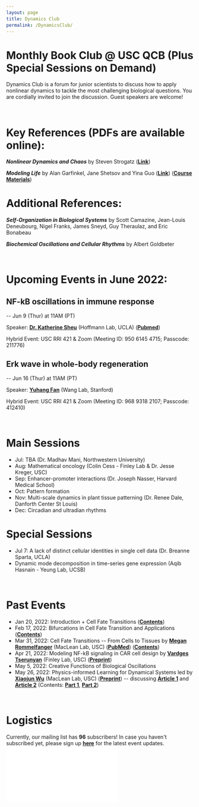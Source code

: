 ```yaml
---
layout: page
title: Dynamics Club
permalink: /DynamicsClub/
---
```


# Monthly Book Club @ USC QCB (Plus Special Sessions on Demand)

Dynamics Club is a forum for junior scientists to discuss how to apply nonlinear dynamics to tackle the most challenging biological questions. You are cordially invited to join the discussion. Guest speakers are welcome! 

&nbsp;
&nbsp;

# Key References (PDFs are available online): 

***Nonlinear Dynamics and Chaos*** by Steven Strogatz ([**Link**](https://www.stevenstrogatz.com/books/nonlinear-dynamics-and-chaos-with-applications-to-physics-biology-chemistry-and-engineering))

***Modeling Life*** by Alan Garfinkel, Jane Shetsov and Yina Guo ([**Link**](https://link.springer.com/book/10.1007/978-3-319-59731-7)) ([**Course Materials**](https://modelinginbiology.github.io))


# Additional References:

***Self-Organization in Biological Systems*** by Scott Camazine, Jean-Louis Deneubourg, Nigel Franks, James Sneyd, Guy Theraulaz, and Eric Bonabeau

***Biochemical Oscillations and Cellular Rhythms*** by Albert Goldbeter

&nbsp;
&nbsp;

# Upcoming Events in June 2022:

## **NF-kB oscillations in immune response** 

-- Jun 9 (Thur) at 11AM (PT)

Speaker: [**Dr. Katherine Sheu**](https://mstp.healthsciences.ucla.edu/people/katherine-sheu/) (Hoffmann Lab, UCLA) ([**Pubmed**](https://pubmed.ncbi.nlm.nih.gov/34140389/))

Hybrid Event: USC RRI 421 & Zoom (Meeting ID: 950 6145 4715; Passcode: 211776)


## **Erk wave in whole-body regeneration** 

-- Jun 16 (Thur) at 11AM (PT)

Speaker: [**Yuhang Fan**](https://profiles.stanford.edu/yuhang-fan) (Wang Lab, Stanford)

Hybrid Event: USC RRI 421 & Zoom (Meeting ID: 968 9318 2107; Passcode: 412410)

&nbsp;
&nbsp;

# Main Sessions

- Jul: TBA (Dr. Madhav Mani, Northwestern University)
- Aug: Mathematical oncology (Colin Cess - Finley Lab & Dr. Jesse Kreger, USC)
- Sep: Enhancer-promoter interactions (Dr. Joseph Nasser, Harvard Medical School)
- Oct: Pattern formation 
- Nov: Multi-scale dynamics in plant tissue patterning (Dr. Renee Dale, Danforth Center St Louis)
- Dec: Circadian and ultradian rhythms

# Special Sessions

- Jul 7: A lack of distinct cellular identities in single cell data (Dr. Breanne Sparta, UCLA)
- Dynamic mode decomposition in time-series gene expression (Aqib Hasnain - Yeung Lab, UCSB)

&nbsp;
&nbsp;

# Past Events

- Jan 20, 2022: Introduction + Cell Fate Transitions ([**Contents**](https://drive.google.com/file/d/18OcjJginmYzX9KQ-J0J64o9GeMG6ya-I/view?usp=sharing))
- Feb 17, 2022: Bifurcations in Cell Fate Transition and Applications ([**Contents**](https://drive.google.com/file/d/1W0TRbrKwryFQ2U7IN9CR-ufOTZHycH88/view?usp=sharing ))
- Mar 31, 2022: Cell Fate Transitions -- From Cells to Tissues by [**Megan Rommelfanger**](https://macleanlab.usc.edu/people/megan-rommelfanger/) (MacLean Lab, USC) ([**PubMed**](https://pubmed.ncbi.nlm.nih.gov/34935903/)) ([**Contents**](https://drive.google.com/file/d/1LzuqVaFz5hKXT37KzmXHevop3o0gxp7n/view?usp=sharing))
- Apr 21, 2022: Modeling NF-kB signaling in CAR cell design by [**Vardges Tserunyan**](http://csbl.usc.edu/people/lab-members/) (Finley Lab, USC) ([**Preprint**](https://www.biorxiv.org/content/10.1101/2022.04.27.489659v1))
- May 5, 2022: Creative Functions of Biological Oscillations
- May 26, 2022: Physics-informed Learning for Dynamical Systems led by [**Xiaojun Wu**](https://macleanlab.usc.edu/people/xiaojun-wu2/) (MacLean Lab, USC) ([**Preprint**](https://www.biorxiv.org/content/10.1101/2022.05.18.492557v1)) -- discussing [**Article 1**](https://proceedings.mlr.press/v144/wang21a.html) and [**Article 2**](https://www.nature.com/articles/s41467-021-26434-1) (Contents: [**Part 1**](https://drive.google.com/file/d/1FOuLsaXqO-URepKBGy4Xt8PdbpD24GCH/view?usp=sharing), [**Part 2**](https://drive.google.com/file/d/1Cd4RqStjasddJx_xJM3zgFDjxYP5AuwO/view?usp=sharing))

&nbsp;
&nbsp;

# Logistics

Currently, our mailing list has **96** subscribers! In case you haven't subscribed yet, please sign up [**here**](https://forms.gle/zvwmxyHC8XhYZZx77) for the latest event updates.
![DynamicsClub](/images/DynamicsClub_Jun2022.pdf)